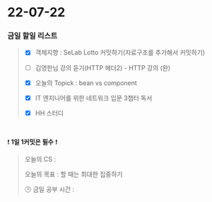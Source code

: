 # 22-07-22
### 금일 할일 리스트


> - [X]  객체지향 : SeLab Lotto 커밋하기(자료구조를 추가해서 커밋하기)
>
> - [ ]  김영한님 강의 듣기(HTTP 헤더2) - HTTP 강의 (완)
>
> - [X]  오늘의 Topick : bean vs component
>
> - [X]  IT 엔지니어를 위한 네트워크 입문 3챕터 독서
> 
>  -[X]  HH 스터디

<br/>

❗ **1일 1커밋은 필수** ❗
> 오늘의 CS : 
>
> 오늘의 목표  : 할 때는 최대한 집중하기
>
> 🕒 금일 공부 시간 :

<br/>
